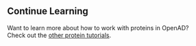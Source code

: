 ## Continue Learning

Want to learn more about how to work with proteins in OpenAD?  
Check out the [other protein tutorials](/blog/category/proteins.md).